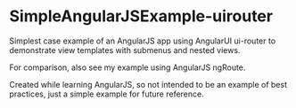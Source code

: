 # SimpleAngularJSExample-uirouter
Simplest case example of an AngularJS app using AngularUI ui-router to demonstrate
view templates with submenus and nested views.

For comparison, also see my example using AngularJS ngRoute.

Created while learning AngularJS, so not intended to be an example of best practices, just a simple example for future reference.
